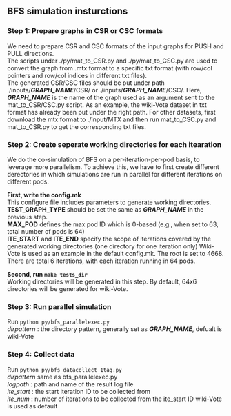 ## BFS simulation insturctions ##


### Step 1: Prepare graphs in CSR or CSC formats ###   
We need to prepare CSR and CSC formats of the input graphs for PUSH and PULL directions.    
The scripts under ./py/mat_to_CSR.py and ./py/mat_to_CSC.py are used to convert the graph from .mtx format to a specific txt format
(with row/col pointers and row/col indices in different txt files).   
The generated CSR/CSC files should be put under path ./inputs/***GRAPH_NAME***/CSR/ or ./inputs/***GRAPH_NAME***/CSC/. Here, ***GRAPH_NAME*** is the name
of the graph used as an argument sent to the mat_to_CSR/CSC.py script.
As an example, the wiki-Vote dataset in txt format has already been put under the right path. For other datasets, first download the mtx format to ./input/MTX and then run mat_to_CSC.py and mat_to_CSR.py to get the corresponding txt files. 

### Step 2: Create seperate working directories for each itearation ###
We do the co-simulation of BFS on a per-iteration-per-pod basis, to leverage more parallelism. To achieve this, we have to first 
create different derectories in which simulations are run in parallel for different iterations on different pods. 

**First, write the config.mk**    
This configure file includes parameters to generate working directories.  
__TEST_GRAPH_TYPE__ should be set the same as ***GRAPH_NAME*** in the previous step.  
__MAX_POD__ defines the max pod ID which is 0-based (e.g., when set to 63, total number of pods is 64)  
__ITE_START__ and __ITE_END__ specify the scope of iterations covered by the generated working directories (one directory for one iteration only) 
Wiki-Vote is used as an example in the default config.mk. The root is set to 4668. There are total 6 iterations, with each iteration running in 64 pods. 

**Second, run ``make tests_dir``**   
Working directories will be generated in this step. By default, 64x6 directories will be generated for wiki-Vote.

### Step 3: Run parallel simulation ###
Run ``python py/bfs_parallelexec.py``  
*dirpattern* : the directory pattern, generally set as ***GRAPH_NAME***, defualt is wiki-Vote  

### Step 4: Collect data ###
Run ``python py/bfs_datacollect_1tag.py``  
*dirpattern* same as bfs_parallelexec.py    
*logpath* : path and name of the result log file  
*ite_start* : the start iteration ID to be collected from  
*ite_num* : number of iterations to be collected from the ite_start ID
wiki-Vote is used as default

